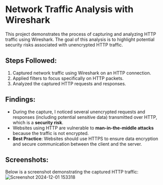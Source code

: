 # Network Traffic Analysis with Wireshark

This project demonstrates the process of capturing and analyzing HTTP traffic using Wireshark. The goal of this analysis is to highlight potential security risks associated with unencrypted HTTP traffic.

## Steps Followed:
1. Captured network traffic using Wireshark on an HTTP connection.
2. Applied filters to focus specifically on HTTP packets.
3. Analyzed the captured HTTP requests and responses.

## Findings:
- During the capture, I noticed several unencrypted requests and responses (including potential sensitive data) transmitted over HTTP, which is a **security risk**.
- Websites using HTTP are vulnerable to **man-in-the-middle attacks** because the traffic is not encrypted.
- **Best Practice**: Websites should use HTTPS to ensure data encryption and secure communication between the client and the server.

## Screenshots:
Below is a screenshot demonstrating the captured HTTP traffic:
 ![Screenshot 2024-12-01 153318](https://github.com/user-attachments/assets/c553e2f2-acd0-4e2d-ac1a-c70bd6a889b8)



